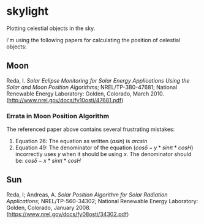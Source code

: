 # skylight
Plotting celestial objects in the sky.

I'm using the following papers for calculating the position of celestial objects:
## Moon
Reda, I. *Solar Eclipse Monitoring for Solar Energy Applications Using the Solar and Moon Position Algorithms*; NREL/TP-3B0-47681; National Renewable Energy Laboratory: Golden, Colorado, March 2010. (http://www.nrel.gov/docs/fy10osti/47681.pdf)

### Errata in Moon Position Algorithm
The referenced paper above contains several frustrating mistakes:

1. Equation 26: The equation as written ($a sin$) is $arcsin$
2. Equation 49: The denominator of the equation ($cos \delta - y*sin \pi * cos H$) incorrectly uses $y$ when it should be using $x$. The denominator should be: $cos \delta - x*sin \pi * cos H$

## Sun
Reda, I; Andreas, A. *Solar Position Algorithm for Solar Radiation Applications*; NREL/TP-560-34302; National Renewable Energy Laboratory: Golden, Colorado, January 2008. (https://www.nrel.gov/docs/fy08osti/34302.pdf)